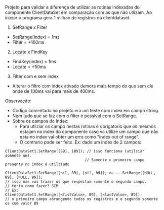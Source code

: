 Projeto para validar a diferença de utilizar as rotinas indexadas do componente ClientDataSet em comparação com as que não utlizam.
Ao iniciar o programa gera 1 milhao de registros na clientdataset.

1) SetRange x Filter
- SetRange(index) = 1ms
- Filter          = +100ms

2) Locate x FindKey
- FindKey(index)  = 1ms
- Locate          = +50ms
  
3) Filter com  e sem index
- Alterar o filtro com index ativado demora mais tempo do que sem ele onde de 100ms vai para mais de 400ms.
 
Observação:
- Codigo comentado no projeto era um teste com index em campo string.
- Nem tudo que se faz com o filter é possivel com o SetRange.
- Sobre os campos do Index:
  - Para utilziar os campo nestas rotinas é obrigatorio que os mesmos estajam no index do componente 
caso vc utilize um campo que não esta no index vai obter um erro como "index out of range".
  - O contrario pode ser feito. Ex: dado um index de 2 campos:
```
ClientDataSet1.SetRange([89], [89]); // isso funciona (utilziar somente um). 
                                    // Somente o primeiro campo presente no index é utilziado

ClientDataSet1.SetRange([nil, 89], [nil, 89]); ou ...SetRange([NULL, 89], [NULL, 89]);
// isso não vai trazer os que respeitam somente o segundo campo.
// teria como fazer? SIM 
// Ex:
ClientDataSet1.SetRange([<fistValue>, 89], [<lastValue>, 89]); 
// o primeiro campo abrangendo todos os registros e o segundo somente os com valor 89
```
  
